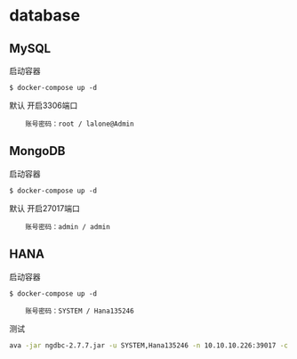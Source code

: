 # database



## MySQL

启动容器

```
$ docker-compose up -d
```

默认 开启3306端口

 		账号密码：root / lalone@Admin



## MongoDB

启动容器

```
$ docker-compose up -d
```

默认 开启27017端口

 		账号密码：admin / admin



## HANA

启动容器

```
$ docker-compose up -d
```

 		账号密码：SYSTEM / Hana135246

测试

```sh
ava -jar ngdbc-2.7.7.jar -u SYSTEM,Hana135246 -n 10.10.10.226:39017 -c "SELECT DATABASE_NAME FROM SYS.M_DAT ABASES"
```

